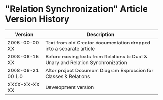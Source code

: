 ﻿"Relation Synchronization" Article Version History
==================================================

| Version            | Description                                                                     |
|--------------------|---------------------------------------------------------------------------------|
| 2005-00-00 XX      | Text from old Creator documentation dropped into a separate article             |
| 2008-06-15 XX      | Before moving texts from Relations to Dual & Unary and Relation Synchronization |
| 2008-06-21 00  1.0 | After project Document Diagram Expression for Classes & Relations               |
| XXXX-XX-XX XX      | Development version                                                             |
